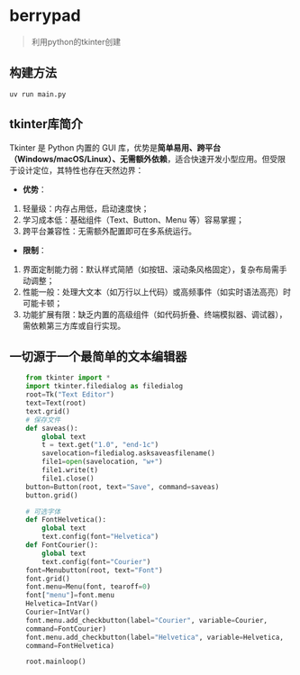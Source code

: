 # berrypad
> 利用python的tkinter创建

## 构建方法
`uv run main.py`

## tkinter库简介
Tkinter 是 Python 内置的 GUI 库，优势是**简单易用、跨平台（Windows/macOS/Linux）、无需额外依赖**，适合快速开发小型应用。但受限于设计定位，其特性也存在天然边界：

- **优势**：
1. 轻量级：内存占用低，启动速度快；
2. 学习成本低：基础组件（Text、Button、Menu 等）容易掌握；
3. 跨平台兼容性：无需额外配置即可在多系统运行。

- **限制**：
1. 界面定制能力弱：默认样式简陋（如按钮、滚动条风格固定），复杂布局需手动调整；
2. 性能一般：处理大文本（如万行以上代码）或高频事件（如实时语法高亮）时可能卡顿；
3. 功能扩展有限：缺乏内置的高级组件（如代码折叠、终端模拟器、调试器），需依赖第三方库或自行实现。


## 一切源于一个最简单的文本编辑器
```python
    from tkinter import *
    import tkinter.filedialog as filedialog
    root=Tk("Text Editor")
    text=Text(root)
    text.grid()
    # 保存文件
    def saveas():
        global text
        t = text.get("1.0", "end-1c")
        savelocation=filedialog.asksaveasfilename()
        file1=open(savelocation, "w+")
        file1.write(t)
        file1.close()
    button=Button(root, text="Save", command=saveas)
    button.grid() 

    # 可选字体
    def FontHelvetica():
        global text
        text.config(font="Helvetica")
    def FontCourier():
        global text
        text.config(font="Courier")
    font=Menubutton(root, text="Font")
    font.grid() 
    font.menu=Menu(font, tearoff=0) 
    font["menu"]=font.menu
    Helvetica=IntVar()
    Courier=IntVar()
    font.menu.add_checkbutton(label="Courier", variable=Courier, 
    command=FontCourier)
    font.menu.add_checkbutton(label="Helvetica", variable=Helvetica,
    command=FontHelvetica) 

    root.mainloop()
```